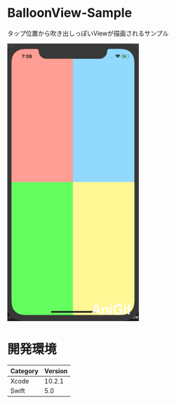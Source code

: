# BalloonView-Sample
タップ位置から吹き出しっぽいViewが描画されるサンプル

<img src="https://github.com/ddd503/Image-Resource/raw/master/balloonView-action.gif" width="300">

# 開発環境

|Category | Version |
|:-----------|:------------|
| Xcode | 10.2.1 |
| Swift | 5.0 |
